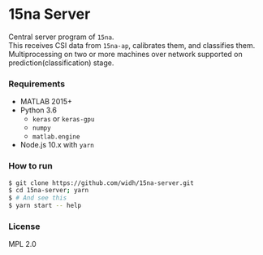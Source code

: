 # 15na Server

Central server program of `15na`.\
This receives CSI data from `15na-ap`, calibrates them, and classifies them.\
Multiprocessing on two or more machines over network supported on prediction(classification) stage.

### Requirements

- MATLAB 2015+
- Python 3.6
    - `keras` or `keras-gpu`
    - `numpy`
    - `matlab.engine`
- Node.js 10.x with `yarn`

### How to run

```bash
$ git clone https://github.com/widh/15na-server.git
$ cd 15na-server; yarn
$ # And see this
$ yarn start -- help
```

### License

MPL 2.0
